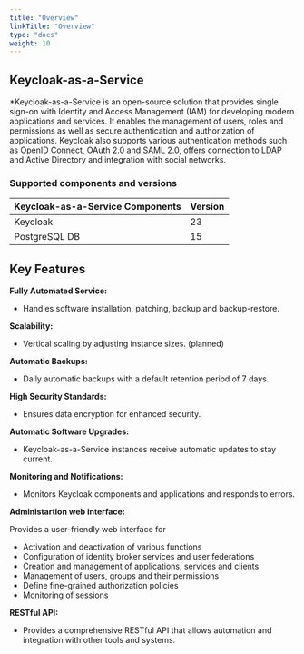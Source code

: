 ```yaml
---
title: "Overview"
linkTitle: "Overview"
type: "docs"
weight: 10
---
```


## Keycloak-as-a-Service

*Keycloak-as-a-Service is an open-source solution that provides single sign-on with Identity and Access Management (IAM) for developing modern applications and services. It enables the management of users, roles and permissions as well as secure authentication and authorization of applications. Keycloak also supports various authentication methods such as OpenID Connect, OAuth 2.0 and SAML 2.0, offers connection to LDAP and Active Directory and integration with social networks.

### Supported components and versions

| Keycloak-as-a-Service Components | Version |
|---------------------------|---------|
| Keycloak                  | 23      |
| PostgreSQL DB             | 15      |

## Key Features

**Fully Automated Service:**

- Handles software installation, patching, backup and backup-restore.

**Scalability:**

- Vertical scaling by adjusting instance sizes. (planned)

**Automatic Backups:**

- Daily automatic backups with a default retention period of 7 days.

**High Security Standards:**

- Ensures data encryption for enhanced security.

**Automatic Software Upgrades:**

- Keycloak-as-a-Service instances receive automatic updates to stay current.

**Monitoring and Notifications:**

- Monitors Keycloak components and applications and responds to errors.


**Administartion web interface:**

Provides a user-friendly web interface for

* Activation and deactivation of various functions
* Configuration of identity broker services and user federations
* Creation and management of applications, services and clients
* Management of users, groups and their permissions
* Define fine-grained authorization policies
* Monitoring of sessions

**RESTful API:**

- Provides a comprehensive RESTful API that allows automation and integration with other tools and systems.
